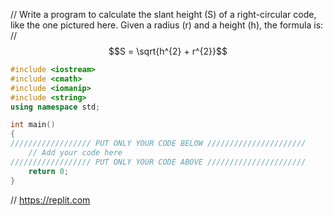 // Write a program to calculate the slant height (S) of a right-circular code, like the one pictured here. Given a radius (r) and a height (h), the formula is:
// $$S = \sqrt{h^{2} + r^{2}}$$

```cpp
#include <iostream>
#include <cmath>
#include <iomanip>
#include <string>
using namespace std;

int main()
{
////////////////// PUT ONLY YOUR CODE BELOW //////////////////////
    // Add your code here
////////////////// PUT ONLY YOUR CODE ABOVE //////////////////////
    return 0;
}    
```

// https://replit.com